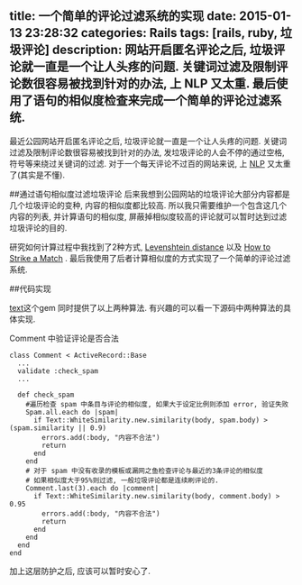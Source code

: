 title: 一个简单的评论过滤系统的实现
date: 2015-01-13 23:28:32
categories: Rails
tags: [rails, ruby, 垃圾评论]
description: 网站开启匿名评论之后, 垃圾评论就一直是一个让人头疼的问题. 关键词过滤及限制评论数很容易被找到针对的办法, 上 NLP 又太重. 最后使用了语句的相似度检查来完成一个简单的评论过滤系统.
---

最近公园网站开启匿名评论之后, 垃圾评论就一直是一个让人头疼的问题. 关键词过滤及限制评论数很容易被找到针对的办法, 发垃圾评论的人会不停的通过空格, 符号等来绕过关键词的过滤. 对于一个每天评论不过百的网站来说, 上 [NLP](http://en.wikipedia.org/wiki/Natural_language_processing) 又太重了(其实是不懂).

##通过语句相似度过滤垃圾评论
后来我想到公园网站的垃圾评论大部分内容都是几个垃圾评论的变种, 内容的相似度都比较高. 所以我只需要维护一个包含这几个内容的列表, 并计算语句的相似度, 屏蔽掉相似度较高的评论就可以暂时达到过滤垃圾评论的目的.

研究如何计算过程中我找到了2种方式, [Levenshtein distance](http://en.wikipedia.org/wiki/Levenshtein_distance) 以及 [How to Strike a Match](http://www.catalysoft.com/articles/StrikeAMatch.html) . 最后我使用了后者计算相似度的方式实现了一个简单的评论过滤系统.

##代码实现

[text](https://github.com/threedaymonk/text)这个gem 同时提供了以上两种算法. 有兴趣的可以看一下源码中两种算法的具体实现.

Comment 中验证评论是否合法

```
class Comment < ActiveRecord::Base
  ...
  validate :check_spam
  ...
 
  def check_spam
    #遍历检查 spam 中条目与评论的相似度, 如果大于设定比例则添加 error, 验证失败
    Spam.all.each do |spam|
      if Text::WhiteSimilarity.new.similarity(body, spam.body) > (spam.similarity || 0.9)
        errors.add(:body, "内容不合法")
        return
      end
    end
    # 对于 spam 中没有收录的模板或漏网之鱼检查评论与最近的3条评论的相似度
    # 如果相似度大于95%则过滤, 一般垃圾评论都是连续刷评论的.
    Comment.last(3).each do |comment|
      if Text::WhiteSimilarity.new.similarity(body, comment.body) > 0.95
        errors.add(:body, "内容不合法")
        return
      end
    end
  end  
end

```

加上这层防护之后, 应该可以暂时安心了.